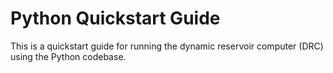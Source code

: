 # Python Quickstart Guide

This is a quickstart guide for running the dynamic reservoir computer (DRC) using the Python codebase. 
